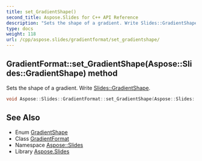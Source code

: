 ```yaml
---
title: set_GradientShape()
second_title: Aspose.Slides for C++ API Reference
description: "Sets the shape of a gradient. Write Slides::GradientShape."
type: docs
weight: 118
url: /cpp/aspose.slides/gradientformat/set_gradientshape/
---
```

## GradientFormat::set_GradientShape(Aspose::Slides::GradientShape) method


Sets the shape of a gradient. Write [Slides::GradientShape](../../gradientshape/).

```cpp
void Aspose::Slides::GradientFormat::set_GradientShape(Aspose::Slides::GradientShape value) override
```

## See Also

* Enum [GradientShape](../gradientshape/)
* Class [GradientFormat](./)
* Namespace [Aspose::Slides](../)
* Library [Aspose.Slides](../../)